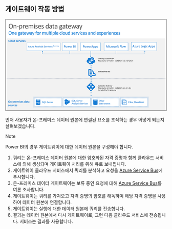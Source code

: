 ## <a name="how-the-gateway-works"></a>게이트웨이 작동 방법
![On-prem-data-gateway-how-it-works](./media/gateway-onprem-how-it-works-include/on-prem-data-gateway-how-it-works.png)

먼저 사용자가 온-프레미스 데이터 원본에 연결된 요소를 조작하는 경우 어떻게 되는지 살펴보겠습니다. 

> [!NOTE]
> Power BI의 경우 게이트웨이에 대한 데이터 원본을 구성해야 합니다.
> 
> 

1. 쿼리는 온-프레미스 데이터 원본에 대한 암호화된 자격 증명과 함께 클라우드 서비스에 의해 생성되며 게이트웨이 처리를 위해 큐로 보내집니다.
2. 게이트웨이 클라우드 서비스에서 쿼리를 분석하고 요청을 [Azure Service Bus](https://azure.microsoft.com/documentation/services/service-bus/)에 푸시합니다.
3. 온-프레미스 데이터 게이트웨이는 보류 중인 요청에 대해 [Azure Service Bus](https://azure.microsoft.com/documentation/services/service-bus/)를 여론 조사합니다.
4. 게이트웨이는 쿼리를 가져오고 자격 증명의 암호를 해독하며 해당 자격 증명을 사용하여 데이터 원본에 연결합니다.
5. 게이트웨이는 실행에 대한 데이터 원본에 쿼리를 전송합니다.
6. 결과는 데이터 원본에서 다시 게이트웨이로, 그런 다음 클라우드 서비스에 전송됩니다. 서비스는 결과를 사용합니다.

